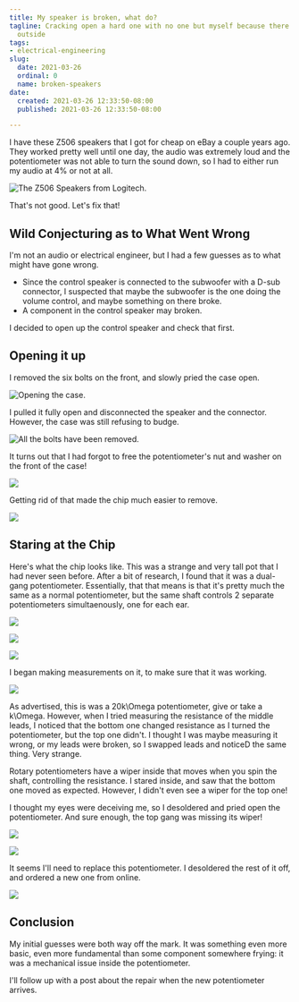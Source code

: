 ```yaml
---
title: My speaker is broken, what do?
tagline: Cracking open a hard one with no one but myself because there's a pandemic
  outside
tags:
- electrical-engineering
slug:
  date: 2021-03-26
  ordinal: 0
  name: broken-speakers
date:
  created: 2021-03-26 12:33:50-08:00
  published: 2021-03-26 12:33:50-08:00

---
```


I have these Z506 speakers that I got for cheap on eBay a couple years ago. They
worked pretty well until one day, the audio was extremely loud and the
potentiometer was not able to turn the sound down, so I had to either run my
audio at 4% or not at all.

![The Z506 Speakers from Logitech.](https://s3.us-west-000.backblazeb2.com/nyaabucket/7d3c977f17798c4f5b5c2409ba789f753d78b3bf51b003b2b75bbbcfae5fda8f/z506.jpg)

That's not good. Let's fix that!

## Wild Conjecturing as to What Went Wrong

I'm not an audio or electrical engineer, but I had a few guesses as to what
might have gone wrong.

- Since the control speaker is connected to the subwoofer with a D-sub
  connector, I suspected that maybe the subwoofer is the one doing the volume
  control, and maybe something on there broke.
- A component in the control speaker may broken.

I decided to open up the control speaker and check that first.

## Opening it up

I removed the six bolts on the front, and slowly pried the case open.

![Opening the case.](https://s3.us-west-000.backblazeb2.com/nyaabucket/9a2bb45719743ba018ad213301b4ba309fec897f75b158bbc9e423e689829b8a/010-open-back.jpg)

I pulled it fully open and disconnected the speaker and the connector. However,
the case was still refusing to budge.

![All the bolts have been removed.](https://s3.us-west-000.backblazeb2.com/nyaabucket/008f7bf2c38ff75dbd434da1e4b3fbc7edc444ba125b94c99e456d780a9cca6a/020-removed-bolts.jpg)

It turns out that I had forgot to free the potentiometer's nut and washer on the
front of the case!

![](https://s3.us-west-000.backblazeb2.com/nyaabucket/bd34e6b1cacc1df91e92a42041f4e25eae1021f6149ce4bb5fd5187335c92867/030-pot-stuck.jpg)

Getting rid of that made the chip much easier to remove.

![](https://s3.us-west-000.backblazeb2.com/nyaabucket/3a91454809f27e193887f7b5274de04b43ea40b943bb99ed6bd8f45b1b8da160/040-rm-pot-washers.jpg)

## Staring at the Chip

Here's what the chip looks like. This was a strange and very tall pot that I had
never seen before. After a bit of research, I found that it was a dual-gang
potentiometer. Essentially, that that means is that it's pretty much the same as
a normal potentiometer, but the same shaft controls 2 separate potentiometers
simultaenously, one for each ear.

![](https://s3.us-west-000.backblazeb2.com/nyaabucket/c8f410ab5da9be3c5d7fbd1c02ea4e2d0603e13310d15181ce33efb8ad5a8599/060-chip-top.jpg)

![](https://s3.us-west-000.backblazeb2.com/nyaabucket/6f8a05cd2b80b2718d951b93ec33eb1b244a9a042398c69e8c7458ee05ac9d05/060-chip-side.jpg)

![](https://s3.us-west-000.backblazeb2.com/nyaabucket/922b479d6c60895f594261d03051ff25e53c28217b365be9da6e814a937db262/060-chip-bottom.jpg)

I began making measurements on it, to make sure that it was working.

![](https://s3.us-west-000.backblazeb2.com/nyaabucket/7558d153955e447dad043d6187a22adcfc67a1b3237f498b975526ecdc140f7f/070-measurement.jpg)

As advertised, this is was a <m>20k\Omega</m> potentiometer, give or take a
<m>k\Omega</m>. However, when I tried measuring the resistance of the middle leads, I
noticed that the bottom one changed resistance as I turned the potentiometer,
but the top one didn't. I thought I was maybe measuring it wrong, or my leads
were broken, so I swapped leads and noticeD the same thing. Very strange.

Rotary potentiometers have a wiper inside that moves when you spin the shaft,
controlling the resistance. I stared inside, and saw that the bottom one moved
as expected. However, I didn't even see a wiper for the top one!

I thought my eyes were deceiving me, so I desoldered and pried open the
potentiometer. And sure enough, the top gang was missing its wiper!

![](https://s3.us-west-000.backblazeb2.com/nyaabucket/43dd1c0daff59f88267922cf421f0ac8d81fe54d2fcafc95a89830ada82beb0e/090-pot-top.jpg)

![](https://s3.us-west-000.backblazeb2.com/nyaabucket/22df33c5f6e5864a2f903b7392d6b662ede9a6e8440a25d25385fd6bd0731e09/080-pot-open.jpg)

It seems I'll need to replace this potentiometer. I desoldered the rest of it
off, and ordered a new one from online.

![](https://s3.us-west-000.backblazeb2.com/nyaabucket/0c0a8f0399e188b0f70301e4b6a27749e3ff776c231fcd87ee316f9701a7191d/100-remove-pot.jpg)

## Conclusion

My initial guesses were both way off the mark. It was something even more basic,
even more fundamental than some component somewhere frying: it was a mechanical
issue inside the potentiometer.

I'll follow up with a post about the repair when the new potentiometer arrives.